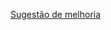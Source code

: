 [Sugestão de melhoria](https://docs.google.com/document/d/1Y-c9ceeDPkgkwjeeNc1cs7CHwuE0qnBvgwrXCE6WhZw/edit?usp=sharing)
